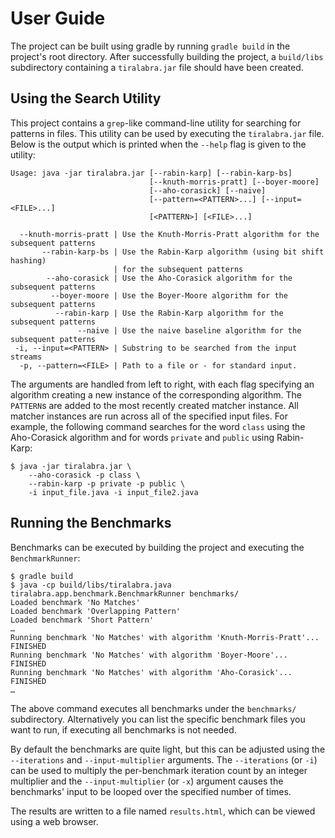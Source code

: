 # User Guide

The project can be built using gradle by running `gradle build` in the project's root directory.
After successfully building the project, a `build/libs` subdirectory containing a `tiralabra.jar` file
should have been created.  

## Using the Search Utility

This project contains a `grep`-like command-line utility for searching for patterns in files.
This utility can be used by executing the `tiralabra.jar` file. Below is the output which is printed
when the `--help` flag is given to the utility:

```
Usage: java -jar tiralabra.jar [--rabin-karp] [--rabin-karp-bs]
                               [--knuth-morris-pratt] [--boyer-moore]
                               [--aho-corasick] [--naive]
                               [--pattern=<PATTERN>...] [--input=<FILE>...]
                               [<PATTERN>] [<FILE>...]

  --knuth-morris-pratt | Use the Knuth-Morris-Pratt algorithm for the subsequent patterns
       --rabin-karp-bs | Use the Rabin-Karp algorithm (using bit shift hashing)
                       | for the subsequent patterns
        --aho-corasick | Use the Aho-Corasick algorithm for the subsequent patterns
         --boyer-moore | Use the Boyer-Moore algorithm for the subsequent patterns
          --rabin-karp | Use the Rabin-Karp algorithm for the subsequent patterns
               --naive | Use the naive baseline algorithm for the subsequent patterns
 -i, --input=<PATTERN> | Substring to be searched from the input streams
  -p, --pattern=<FILE> | Path to a file or - for standard input.
```

The arguments are handled from left to right, with each flag specifying an algorithm creating a new instance of the corresponding algorithm.
The `PATTERN`s are added to the most recently created matcher instance. All matcher instances are run across all of the specified input files.
For example, the following command searches for the word `class` using the Aho-Corasick algorithm and for words `private` and `public` using Rabin-Karp:

```
$ java -jar tiralabra.jar \
    --aho-corasick -p class \
    --rabin-karp -p private -p public \
    -i input_file.java -i input_file2.java
```

## Running the Benchmarks

Benchmarks can be executed by building the project and executing the `BenchmarkRunner`:

```
$ gradle build
$ java -cp build/libs/tiralabra.java tiralabra.app.benchmark.BenchmarkRunner benchmarks/
Loaded benchmark 'No Matches'
Loaded benchmark 'Overlapping Pattern'
Loaded benchmark 'Short Pattern'
…
Running benchmark 'No Matches' with algorithm 'Knuth-Morris-Pratt'... FINISHED
Running benchmark 'No Matches' with algorithm 'Boyer-Moore'... FINISHED
Running benchmark 'No Matches' with algorithm 'Aho-Corasick'... FINISHED
…
```

The above command executes all benchmarks under the `benchmarks/` subdirectory. Alternatively you can list the specific benchmark files you want to run, if
executing all benchmarks is not needed.

By default the benchmarks are quite light, but this can be adjusted using the `--iterations` and `--input-multiplier` arguments.
The `--iterations` (or `-i`) can be used to multiply the per-benchmark iteration count by an integer multiplier and the `--input-multiplier` (or `-x`) argument
causes the benchmarks' input to be looped over the specified number of times.

The results are written to a file named `results.html`, which can be viewed using a web browser.
